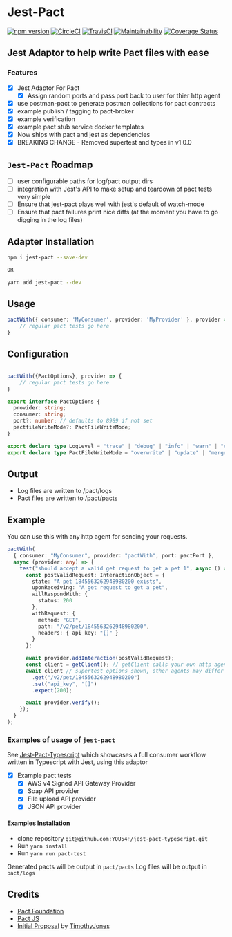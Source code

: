 # Jest-Pact

[![npm version](https://badge.fury.io/js/jest-pact.svg)](https://badge.fury.io/js/jest-pact)
[![CircleCI](https://circleci.com/gh/YOU54F/jest-pact.svg?style=svg)](https://circleci.com/gh/YOU54F/jest-pact)
[![TravisCI](https://travis-ci.org/YOU54F/jest-pact.svg?branch=master)](https://travis-ci.org/YOU54F/jest-pact)
[![Maintainability](https://api.codeclimate.com/v1/badges/4ad6c94892c6704253ca/maintainability)](https://codeclimate.com/github/YOU54F/jest-pact/maintainability)
[![Coverage Status](https://coveralls.io/repos/github/YOU54F/jest-pact/badge.svg)](https://coveralls.io/github/YOU54F/jest-pact)

## Jest Adaptor to help write Pact files with ease

### Features

- [x] Jest Adaptor For Pact
  - [X] Assign random ports and pass port back to user for thier http agent
- [x] use postman-pact to generate postman collections for pact contracts
- [x] example publish / tagging to pact-broker
- [x] example verification
- [x] example pact stub service docker templates
- [x] Now ships with pact and jest as dependencies
- [X] BREAKING CHANGE - Removed supertest and types in v1.0.0

## `Jest-Pact` Roadmap

- [ ] user configurable paths for log/pact output dirs
- [ ] integration with Jest's API to make setup and teardown of pact tests very simple
- [ ] Ensure that jest-pact plays well with jest's default of watch-mode
- [ ] Ensure that pact failures print nice diffs (at the moment you have to go digging in the log files)

## Adapter Installation

```sh
npm i jest-pact --save-dev

OR

yarn add jest-pact --dev
```

## Usage

```ts
pactWith({ consumer: 'MyConsumer', provider: 'MyProvider' }, provider => {
    // regular pact tests go here
}
```

## Configuration

```ts

pactWith({PactOptions}, provider => {
    // regular pact tests go here
}

export interface PactOptions {
  provider: string;
  consumer: string;
  port?: number; // defaults to 8989 if not set
  pactfileWriteMode?: PactFileWriteMode;
}

export declare type LogLevel = "trace" | "debug" | "info" | "warn" | "error" | "fatal";
export declare type PactFileWriteMode = "overwrite" | "update" | "merge";

```

## Output

- Log files are written to /pact/logs
- Pact files are written to /pact/pacts

## Example

You can use this with any http agent for sending your requests.

```ts
pactWith(
  { consumer: "MyConsumer", provider: "pactWith", port: pactPort },
  async (provider: any) => {
    test("should accept a valid get request to get a pet 1", async () => {
      const postValidRequest: InteractionObject = {
        state: "A pet 1845563262948980200 exists",
        uponReceiving: "A get request to get a pet",
        willRespondWith: {
          status: 200
        },
        withRequest: {
          method: "GET",
          path: "/v2/pet/1845563262948980200",
          headers: { api_key: "[]" }
        }
      };

      await provider.addInteraction(postValidRequest);
      const client = getClient(); // getClient calls your own http agent, the function is not shown here
      await client // supertest options shown, other agents may differ
        .get("/v2/pet/1845563262948980200")
        .set("api_key", "[]")
        .expect(200);

      await provider.verify();
    });
  }
);
```

### Examples of usage of `jest-pact`

See [Jest-Pact-Typescript](https://github.com/YOU54F/jest-pact-typescript) which showcases a full consumer workflow written in Typescript with Jest, using this adaptor

- [x] Example pact tests
  - [x] AWS v4 Signed API Gateway Provider
  - [x] Soap API provider
  - [x] File upload API provider
  - [x] JSON API provider

#### Examples Installation

- clone repository `git@github.com:YOU54F/jest-pact-typescript.git`
- Run `yarn install`
- Run `yarn run pact-test`

Generated pacts will be output in `pact/pacts`
Log files will be output in `pact/logs`

## Credits

- [Pact Foundation](https://github.com/pact-foundation)
- [Pact JS](https://github.com/pact-foundation/pact-js)
- [Initial Proposal](https://github.com/pact-foundation/pact-js/issues/215#issuecomment-437237669) by [TimothyJones](https://github.com/TimothyJones)
